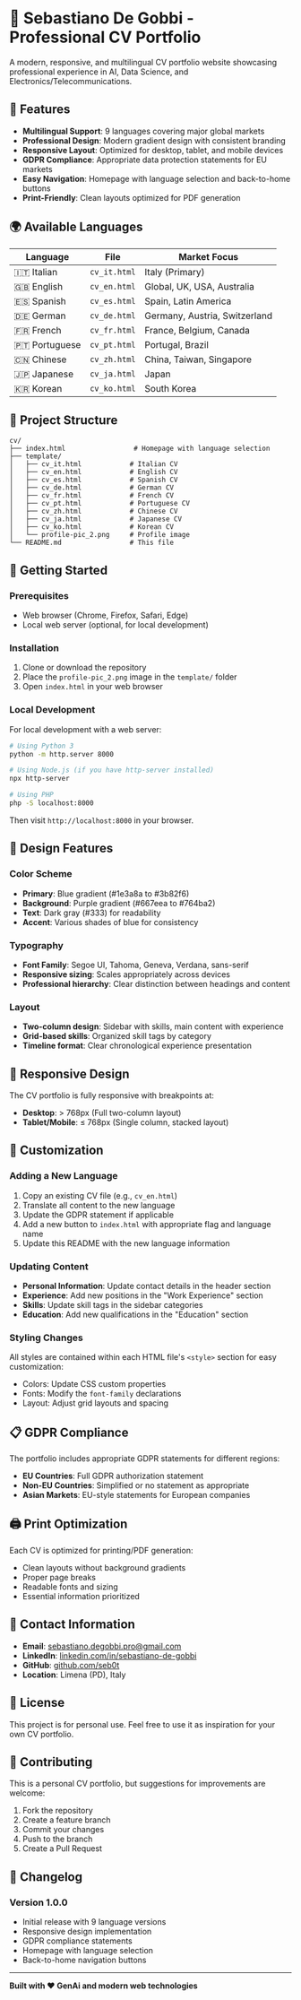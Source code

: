 # 🎯 Sebastiano De Gobbi - Professional CV Portfolio

A modern, responsive, and multilingual CV portfolio website showcasing professional experience in AI, Data Science, and Electronics/Telecommunications.

## 🌟 Features

- **Multilingual Support**: 9 languages covering major global markets
- **Professional Design**: Modern gradient design with consistent branding
- **Responsive Layout**: Optimized for desktop, tablet, and mobile devices
- **GDPR Compliance**: Appropriate data protection statements for EU markets
- **Easy Navigation**: Homepage with language selection and back-to-home buttons
- **Print-Friendly**: Clean layouts optimized for PDF generation

## 🌍 Available Languages

| Language | File | Market Focus |
|----------|------|--------------|
| 🇮🇹 Italian | `cv_it.html` | Italy (Primary) |
| 🇬🇧 English | `cv_en.html` | Global, UK, USA, Australia |
| 🇪🇸 Spanish | `cv_es.html` | Spain, Latin America |
| 🇩🇪 German | `cv_de.html` | Germany, Austria, Switzerland |
| 🇫🇷 French | `cv_fr.html` | France, Belgium, Canada |
| 🇵🇹 Portuguese | `cv_pt.html` | Portugal, Brazil |
| 🇨🇳 Chinese | `cv_zh.html` | China, Taiwan, Singapore |
| 🇯🇵 Japanese | `cv_ja.html` | Japan |
| 🇰🇷 Korean | `cv_ko.html` | South Korea |

## 📁 Project Structure

```
cv/
├── index.html                 # Homepage with language selection
├── template/
│   ├── cv_it.html            # Italian CV
│   ├── cv_en.html            # English CV
│   ├── cv_es.html            # Spanish CV
│   ├── cv_de.html            # German CV
│   ├── cv_fr.html            # French CV
│   ├── cv_pt.html            # Portuguese CV
│   ├── cv_zh.html            # Chinese CV
│   ├── cv_ja.html            # Japanese CV
│   ├── cv_ko.html            # Korean CV
│   └── profile-pic_2.png     # Profile image
└── README.md                 # This file
```

## 🚀 Getting Started

### Prerequisites
- Web browser (Chrome, Firefox, Safari, Edge)
- Local web server (optional, for local development)

### Installation
1. Clone or download the repository
2. Place the `profile-pic_2.png` image in the `template/` folder
3. Open `index.html` in your web browser

### Local Development
For local development with a web server:
```bash
# Using Python 3
python -m http.server 8000

# Using Node.js (if you have http-server installed)
npx http-server

# Using PHP
php -S localhost:8000
```

Then visit `http://localhost:8000` in your browser.

## 🎨 Design Features

### Color Scheme
- **Primary**: Blue gradient (#1e3a8a to #3b82f6)
- **Background**: Purple gradient (#667eea to #764ba2)
- **Text**: Dark gray (#333) for readability
- **Accent**: Various shades of blue for consistency

### Typography
- **Font Family**: Segoe UI, Tahoma, Geneva, Verdana, sans-serif
- **Responsive sizing**: Scales appropriately across devices
- **Professional hierarchy**: Clear distinction between headings and content

### Layout
- **Two-column design**: Sidebar with skills, main content with experience
- **Grid-based skills**: Organized skill tags by category
- **Timeline format**: Clear chronological experience presentation

## 📱 Responsive Design

The CV portfolio is fully responsive with breakpoints at:
- **Desktop**: > 768px (Full two-column layout)
- **Tablet/Mobile**: ≤ 768px (Single column, stacked layout)

## 🔧 Customization

### Adding a New Language
1. Copy an existing CV file (e.g., `cv_en.html`)
2. Translate all content to the new language
3. Update the GDPR statement if applicable
4. Add a new button to `index.html` with appropriate flag and language name
5. Update this README with the new language information

### Updating Content
- **Personal Information**: Update contact details in the header section
- **Experience**: Add new positions in the "Work Experience" section
- **Skills**: Update skill tags in the sidebar categories
- **Education**: Add new qualifications in the "Education" section

### Styling Changes
All styles are contained within each HTML file's `<style>` section for easy customization:
- Colors: Update CSS custom properties
- Fonts: Modify the `font-family` declarations
- Layout: Adjust grid layouts and spacing

## 📋 GDPR Compliance

The portfolio includes appropriate GDPR statements for different regions:
- **EU Countries**: Full GDPR authorization statement
- **Non-EU Countries**: Simplified or no statement as appropriate
- **Asian Markets**: EU-style statements for European companies

## 🖨️ Print Optimization

Each CV is optimized for printing/PDF generation:
- Clean layouts without background gradients
- Proper page breaks
- Readable fonts and sizing
- Essential information prioritized

## 📧 Contact Information

- **Email**: sebastiano.degobbi.pro@gmail.com
- **LinkedIn**: [linkedin.com/in/sebastiano-de-gobbi](https://www.linkedin.com/in/sebastiano-de-gobbi/)
- **GitHub**: [github.com/seb0t](https://github.com/seb0t)
- **Location**: Limena (PD), Italy

## 📄 License

This project is for personal use. Feel free to use it as inspiration for your own CV portfolio.

## 🤝 Contributing

This is a personal CV portfolio, but suggestions for improvements are welcome:
1. Fork the repository
2. Create a feature branch
3. Commit your changes
4. Push to the branch
5. Create a Pull Request

## 📝 Changelog

### Version 1.0.0
- Initial release with 9 language versions
- Responsive design implementation
- GDPR compliance statements
- Homepage with language selection
- Back-to-home navigation buttons

---

**Built with ❤️ GenAi and modern web technologies**
